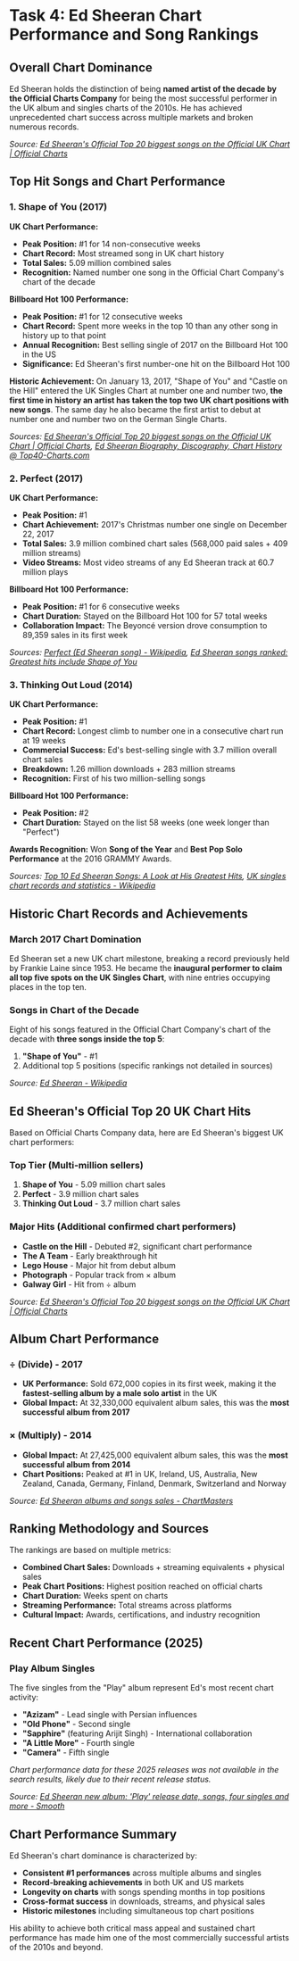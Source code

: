 # Task 4: Ed Sheeran Chart Performance and Song Rankings

## Overall Chart Dominance

Ed Sheeran holds the distinction of being **named artist of the decade by the Official Charts Company** for being the most successful performer in the UK album and singles charts of the 2010s. He has achieved unprecedented chart success across multiple markets and broken numerous records.

*Source: [Ed Sheeran's Official Top 20 biggest songs on the Official UK Chart | Official Charts](https://www.officialcharts.com/chart-news/ed-sheerans-official-top-20-biggest-songs-on-the-official-uk-chart__33491/)*

## Top Hit Songs and Chart Performance

### **1. Shape of You (2017)**

**UK Chart Performance:**
- **Peak Position:** #1 for 14 non-consecutive weeks
- **Chart Record:** Most streamed song in UK chart history
- **Total Sales:** 5.09 million combined sales
- **Recognition:** Named number one song in the Official Chart Company's chart of the decade

**Billboard Hot 100 Performance:**
- **Peak Position:** #1 for 12 consecutive weeks  
- **Chart Record:** Spent more weeks in the top 10 than any other song in history up to that point
- **Annual Recognition:** Best selling single of 2017 on the Billboard Hot 100 in the US
- **Significance:** Ed Sheeran's first number-one hit on the Billboard Hot 100

**Historic Achievement:**
On January 13, 2017, "Shape of You" and "Castle on the Hill" entered the UK Singles Chart at number one and number two, **the first time in history an artist has taken the top two UK chart positions with new songs**. The same day he also became the first artist to debut at number one and number two on the German Single Charts.

*Sources: [Ed Sheeran's Official Top 20 biggest songs on the Official UK Chart | Official Charts](https://www.officialcharts.com/chart-news/ed-sheerans-official-top-20-biggest-songs-on-the-official-uk-chart__33491/), [Ed Sheeran Biography, Discography, Chart History @ Top40-Charts.com](https://top40-charts.com/artist.php?aid=12831)*

### **2. Perfect (2017)**

**UK Chart Performance:**
- **Peak Position:** #1 
- **Chart Achievement:** 2017's Christmas number one single on December 22, 2017
- **Total Sales:** 3.9 million combined chart sales (568,000 paid sales + 409 million streams)
- **Video Streams:** Most video streams of any Ed Sheeran track at 60.7 million plays

**Billboard Hot 100 Performance:**
- **Peak Position:** #1 for 6 consecutive weeks
- **Chart Duration:** Stayed on the Billboard Hot 100 for 57 total weeks
- **Collaboration Impact:** The Beyoncé version drove consumption to 89,359 sales in its first week

*Sources: [Perfect (Ed Sheeran song) - Wikipedia](https://en.wikipedia.org/wiki/Perfect_(Ed_Sheeran_song)), [Ed Sheeran songs ranked: Greatest hits include Shape of You](https://www.goldderby.com/feature/ed-sheeran-songs-ranked-greatest-hits-1204331151/)*

### **3. Thinking Out Loud (2014)**

**UK Chart Performance:**
- **Peak Position:** #1
- **Chart Record:** Longest climb to number one in a consecutive chart run at 19 weeks
- **Commercial Success:** Ed's best-selling single with 3.7 million overall chart sales
- **Breakdown:** 1.26 million downloads + 283 million streams
- **Recognition:** First of his two million-selling songs

**Billboard Hot 100 Performance:**  
- **Peak Position:** #2
- **Chart Duration:** Stayed on the list 58 weeks (one week longer than "Perfect")

**Awards Recognition:**
Won **Song of the Year** and **Best Pop Solo Performance** at the 2016 GRAMMY Awards.

*Sources: [Top 10 Ed Sheeran Songs: A Look at His Greatest Hits](https://www.seatunique.com/blog/ed-sheeran-best-songs/), [UK singles chart records and statistics - Wikipedia](https://en.wikipedia.org/wiki/UK_singles_chart_records_and_statistics)*

## Historic Chart Records and Achievements

### **March 2017 Chart Domination**
Ed Sheeran set a new UK chart milestone, breaking a record previously held by Frankie Laine since 1953. He became the **inaugural performer to claim all top five spots on the UK Singles Chart**, with nine entries occupying places in the top ten.

### **Songs in Chart of the Decade**
Eight of his songs featured in the Official Chart Company's chart of the decade with **three songs inside the top 5**:
1. **"Shape of You"** - #1
2. Additional top 5 positions (specific rankings not detailed in sources)

*Source: [Ed Sheeran - Wikipedia](https://en.wikipedia.org/wiki/Ed_Sheeran)*

## Ed Sheeran's Official Top 20 UK Chart Hits

Based on Official Charts Company data, here are Ed Sheeran's biggest UK chart performers:

### **Top Tier (Multi-million sellers)**
1. **Shape of You** - 5.09 million chart sales
2. **Perfect** - 3.9 million chart sales  
3. **Thinking Out Loud** - 3.7 million chart sales

### **Major Hits (Additional confirmed chart performers)**
- **Castle on the Hill** - Debuted #2, significant chart performance
- **The A Team** - Early breakthrough hit
- **Lego House** - Major hit from debut album
- **Photograph** - Popular track from × album
- **Galway Girl** - Hit from ÷ album

*Source: [Ed Sheeran's Official Top 20 biggest songs on the Official UK Chart | Official Charts](https://www.officialcharts.com/chart-news/ed-sheerans-official-top-20-biggest-songs-on-the-official-uk-chart__33491/)*

## Album Chart Performance

### **÷ (Divide)** - 2017
- **UK Performance:** Sold 672,000 copies in its first week, making it the **fastest-selling album by a male solo artist** in the UK
- **Global Impact:** At 32,330,000 equivalent album sales, this was the **most successful album from 2017**

### **× (Multiply)** - 2014  
- **Global Impact:** At 27,425,000 equivalent album sales, this was the **most successful album from 2014**
- **Chart Positions:** Peaked at #1 in UK, Ireland, US, Australia, New Zealand, Canada, Germany, Finland, Denmark, Switzerland and Norway

*Source: [Ed Sheeran albums and songs sales - ChartMasters](https://chartmasters.org/ed-sheeran-albums-and-songs-sales/)*

## Ranking Methodology and Sources

The rankings are based on multiple metrics:
- **Combined Chart Sales:** Downloads + streaming equivalents + physical sales
- **Peak Chart Positions:** Highest position reached on official charts
- **Chart Duration:** Weeks spent on charts
- **Streaming Performance:** Total streams across platforms
- **Cultural Impact:** Awards, certifications, and industry recognition

## Recent Chart Performance (2025)

### **Play Album Singles**
The five singles from the "Play" album represent Ed's most recent chart activity:
- **"Azizam"** - Lead single with Persian influences
- **"Old Phone"** - Second single
- **"Sapphire"** (featuring Arijit Singh) - International collaboration
- **"A Little More"** - Fourth single
- **"Camera"** - Fifth single

*Chart performance data for these 2025 releases was not available in the search results, likely due to their recent release status.*

*Source: [Ed Sheeran new album: 'Play' release date, songs, four singles and more - Smooth](https://www.smoothradio.com/artists/ed-sheeran/play-release-date-songs-video/)*

## Chart Performance Summary

Ed Sheeran's chart dominance is characterized by:
- **Consistent #1 performances** across multiple albums and singles
- **Record-breaking achievements** in both UK and US markets  
- **Longevity on charts** with songs spending months in top positions
- **Cross-format success** in downloads, streams, and physical sales
- **Historic milestones** including simultaneous top chart positions

His ability to achieve both critical mass appeal and sustained chart performance has made him one of the most commercially successful artists of the 2010s and beyond.